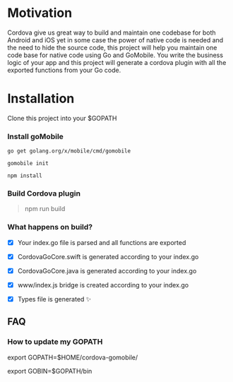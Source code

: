 # Motivation

Cordova give us great way to build and maintain one codebase for both Android and iOS yet in some case the power of native code is needed and the need to hide the source code, this project will help you maintain one code base for native code using Go and GoMobile.
You write the business logic of your app and this project will generate a cordova plugin with all the exported functions from your Go code.

# Installation

Clone this project into your \$GOPATH

### Install goMobile

`go get golang.org/x/mobile/cmd/gomobile`

`gomobile init`

`npm install`

### Build Cordova plugin

> npm run build

### What happens on build?

- [x]  Your index.go file is parsed and all functions are exported
- [x]  CordovaGoCore.swift is generated according to your index.go
- [x]   CordovaGoCore.java  is generated according to your index.go
- [x]   www/index.js bridge is created according to your index.go
- [x]   Types file is generated ✨


## FAQ

### How to update my GOPATH

export GOPATH=$HOME/cordova-gomobile/

export GOBIN=$GOPATH/bin

